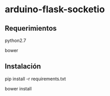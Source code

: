 # arduino-flask-socketio

## Requerimientos

python2.7

bower

## Instalación

pip install -r requirements.txt

bower install

